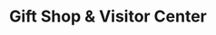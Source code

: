 ---
title: "Gift Shop & Visitor Center"
url: /port-townsend/gift-shop-and-visitor-center/
shop: gift
---
